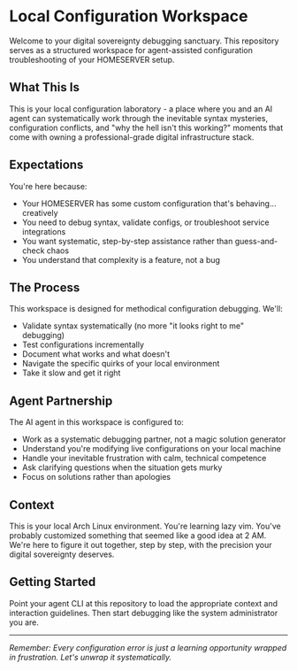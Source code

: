 # Local Configuration Workspace

Welcome to your digital sovereignty debugging sanctuary. This repository serves as a structured workspace for agent-assisted configuration troubleshooting of your HOMESERVER setup.

## What This Is

This is your local configuration laboratory - a place where you and an AI agent can systematically work through the inevitable syntax mysteries, configuration conflicts, and "why the hell isn't this working?" moments that come with owning a professional-grade digital infrastructure stack.

## Expectations

You're here because:
- Your HOMESERVER has some custom configuration that's behaving... creatively
- You need to debug syntax, validate configs, or troubleshoot service integrations
- You want systematic, step-by-step assistance rather than guess-and-check chaos
- You understand that complexity is a feature, not a bug

## The Process

This workspace is designed for methodical configuration debugging. We'll:
- Validate syntax systematically (no more "it looks right to me" debugging)
- Test configurations incrementally 
- Document what works and what doesn't
- Navigate the specific quirks of your local environment
- Take it slow and get it right

## Agent Partnership

The AI agent in this workspace is configured to:
- Work as a systematic debugging partner, not a magic solution generator
- Understand you're modifying live configurations on your local machine
- Handle your inevitable frustration with calm, technical competence
- Ask clarifying questions when the situation gets murky
- Focus on solutions rather than apologies

## Context

This is your local Arch Linux environment. You're learning lazy vim. You've probably customized something that seemed like a good idea at 2 AM. We're here to figure it out together, step by step, with the precision your digital sovereignty deserves.

## Getting Started

Point your agent CLI at this repository to load the appropriate context and interaction guidelines. Then start debugging like the system administrator you are.

---

*Remember: Every configuration error is just a learning opportunity wrapped in frustration. Let's unwrap it systematically.*

